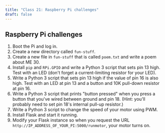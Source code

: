```yaml
---
title: "Class 21: Raspberry Pi challenges"
draft: false
---
```


## Raspberry Pi challenges

1. Boot the Pi and log in.
2. Create a new directory called `fun-stuff`.
3. Create a new file in `fun-stuff` that is called `poem.txt` and write a poem about ME 30.
4. Install `pip` and `RPi.GPIO` and write a Python 3 script that sets pin 13 high. Test with an LED (don't forget a current-limiting resistor for your LED).
5. Write a Python 3 script that sets pin 13 high if the value of pin 16 is also high. Test with an LED at pin 13 and a button and 10K pull-down resistor at pin 16.
6. Write a Python 3 script that prints "button pressed" when you press a button that you've wired between ground and pin 18. (Hint: you'll probably need to set pin 18's internal pull-up resistor.)
7. Write a Python 3 script to change the speed of your motor using PWM.
8. Install Flask and start it running.
9. Modify your Flask instance so when you request the URL `http://IP_ADDRESS_OF_YOUR_PI:5000/runmotor`, your motor turns on.
